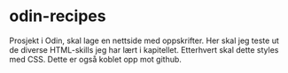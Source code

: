 # odin-recipes
Prosjekt i Odin, skal lage en nettside med oppskrifter.
Her skal jeg teste ut de diverse HTML-skills jeg har lært i kapitellet. Etterhvert skal dette styles med CSS. Dette er også koblet opp mot github.